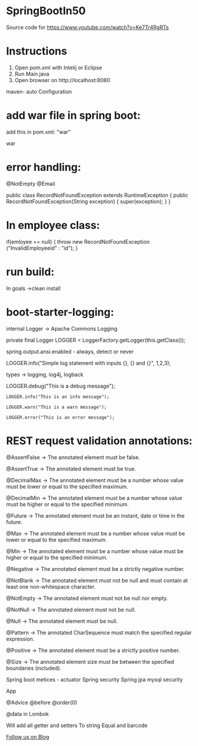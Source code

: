 # SpringBootIn50
Source code for https://www.youtube.com/watch?v=Ke7Tr4RgRTs

# Instructions
1. Open pom.xml with Intelij or Eclipse
2. Run Main.java
3. Open browser on http://localhost:8080

maven- auto Configuration


# add war file in spring boot:

add this  in pom.xml:
"<packaging>war</packaging>"

<packaging>war</packaging>

# error handling:

 @NotEmpty
 @Email
 
 public class RecordNotFoundException extends RuntimeException
{
    public RecordNotFoundException(String exception) {
        super(exception);
    }
}

# In employee class:

if(emloyee == null)
{
throw new RecordNotFoundException ("InvalidEmployeeid" : "id");
}

# run build:

In goals ->clean install


# boot-starter-logging:


internal Logger -> Apache Commons Logging 

private final Logger LOGGER = LoggerFactory.getLogger(this.getClass());

spring.output.ansi.enabled - always, detect or never 	

LOGGER.info("Simple log statement with inputs {}, {} and {}", 1,2,3);

types -> logging, log4j, logback

  LOGGER.debug("This is a debug message");
 
	LOGGER.info("This is an info message");
  
	LOGGER.warn("This is a warn message");
  
	LOGGER.error("This is an error message");


# REST request validation annotations:

@AssertFalse -> 	The annotated element must be false.

@AssertTrue -> 	The annotated element must be true.

@DecimalMax -> 	The annotated element must be a number whose value must be lower or equal to the specified maximum.

@DecimalMin -> 	The annotated element must be a number whose value must be higher or equal to the specified minimum.

@Future -> 	The annotated element must be an instant, date or time in the future.

@Max -> 	The annotated element must be a number whose value must be lower or equal to the specified maximum.

@Min -> 	The annotated element must be a number whose value must be higher or equal to the specified minimum.

@Negative -> 	The annotated element must be a strictly negative number.

@NotBlank -> 	The annotated element must not be null and must contain at least one non-whitespace character.

@NotEmpty -> 	The annotated element must not be null nor empty.

@NotNull -> 	The annotated element must not be null.

@Null -> 	The annotated element must be null.

@Pattern -> 	The annotated CharSequence must match the specified regular expression.

@Positive -> 	The annotated element must be a strictly positive number.

@Size -> 	The annotated element size must be between the specified boundaries (included).

Spring boot metices - actuator
Spring security
Spring jpa mysql security 

App

@Advice 
@before 
@order(0)

@data in Lombok

Will add all getter and setters 
To string
Equal and barcode



<a href="http://starwalt.in/Blogs/index.html">Follow us on Blog</a>
